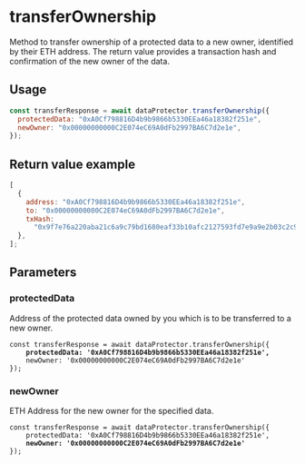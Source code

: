 # transferOwnership

Method to transfer ownership of a protected data to a new owner, identified by their ETH address. The return value provides a transaction hash and confirmation of the new owner of the data.

## Usage

```javascript
const transferResponse = await dataProtector.transferOwnership({
  protectedData: "0xA0Cf798816D4b9b9866b5330EEa46a18382f251e",
  newOwner: "0x00000000000C2E074eC69A0dFb2997BA6C7d2e1e",
});
```

## Return value example

```javascript
[
  {
    address: "0xA0Cf798816D4b9b9866b5330EEa46a18382f251e",
    to: "0x00000000000C2E074eC69A0dFb2997BA6C7d2e1e",
    txHash:
      "0x9f7e76a220aba21c6a9c79bd1680eaf33b10afc2127593fd7e9a9e2b03c2c9fd",
  },
];
```

## Parameters

### protectedData

Address of the protected data owned by you which is to be transferred to a new owner.

<pre class="language-javascript"><code class="lang-javascript">const transferResponse = await dataProtector.transferOwnership({
    <strong>protectedData: '0xA0Cf798816D4b9b9866b5330EEa46a18382f251e',</strong>
    newOwner: '0x00000000000C2E074eC69A0dFb2997BA6C7d2e1e'
});
</code></pre>

### newOwner

ETH Address for the new owner for the specified data.

<pre class="language-javascript"><code class="lang-javascript">const transferResponse = await dataProtector.transferOwnership({
    protectedData: '0xA0Cf798816D4b9b9866b5330EEa46a18382f251e',
    <strong>newOwner: '0x00000000000C2E074eC69A0dFb2997BA6C7d2e1e'</strong>
});
</code></pre>
